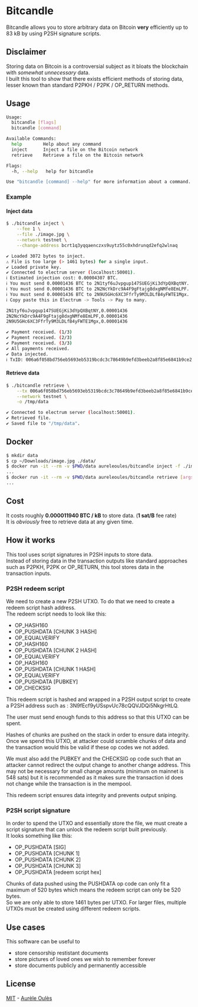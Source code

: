 # Bitcandle
Bitcandle allows you to store arbitrary data on Bitcoin **very** efficiently up to 83 kB by using P2SH signature scripts.

## Disclaimer
Storing data on Bitcoin is a controversial subject as it bloats the blockchain with _somewhat unnecessary_ data.  
I built this tool to show that there exists efficient methods of storing data, lesser known than standard P2PKH / P2PK / OP_RETURN methods.

## Usage
```bash
Usage:
  bitcandle [flags]
  bitcandle [command]

Available Commands:
  help        Help about any command
  inject      Inject a file on the Bitcoin network
  retrieve    Retrieve a file on the Bitcoin network

Flags:
  -h, --help   help for bitcandle

Use "bitcandle [command] --help" for more information about a command.
```
### Example
#### Inject data
```bash
$ ./bitcandle inject \
    --fee 1 \
    --file ./image.jpg \
    --network testnet \
    --change-address bcrt1q3yqqaenczxs9uytz55c0xhdrunqd2efq2wlnaq

✔ Loaded 3072 bytes to inject.
⚠ File is too large (> 1461 bytes) for a single input.
✔ Loaded private key.
✔ Connected to electrum server (localhost:50001).
ℹ Estimated injection cost: 0.00004307 BTC.
ℹ You must send 0.00001436 BTC to 2N1tyf6uJvpgup147SUEGjKi3dYpQXBqtNY.
ℹ You must send 0.00001436 BTC to 2N2NcYkDrc9A4F9gFtajg8dxgNMfe8EmLPF.
ℹ You must send 0.00001436 BTC to 2N9U5GHc6XC3FfrTy9M3LDLfB4yFWTE1Mgx.
ℹ Copy paste this in Electrum -> Tools -> Pay to many.

2N1tyf6uJvpgup147SUEGjKi3dYpQXBqtNY,0.00001436
2N2NcYkDrc9A4F9gFtajg8dxgNMfe8EmLPF,0.00001436
2N9U5GHc6XC3FfrTy9M3LDLfB4yFWTE1Mgx,0.00001436

✔ Payment received. (1/3)
✔ Payment received. (2/3)
✔ Payment received. (3/3)
✔ All payments received.
✔ Data injected.
ℹ TxID: 006a6f058bd756eb5693eb5319bcdc3c78649b9efd3beeb2a8f85e6841b9ce21
```

#### Retrieve data
```bash
$ ./bitcandle retrieve \
    --tx 006a6f058bd756eb5693eb5319bcdc3c78649b9efd3beeb2a8f85e6841b9ce21 \
    --network testnet \
    -o /tmp/data

✔ Connected to electrum server (localhost:50001).
✔ Retrieved file.
✔ Saved file to "/tmp/data".
```

## Docker
```bash
$ mkdir data
$ cp ~/Downloads/image.jpg ./data/
$ docker run -it --rm -v $PWD/data aureleoules/bitcandle inject -f ./image.jpg [args]
...
$ docker run -it --rm -v $PWD/data aureleoules/bitcandle retrieve [args]
...
```

## Cost
It costs roughly **0.000011940 BTC / kB** to store data. (**1 sat/B** fee rate)  
It is _obviously_ free to retrieve data at any given time.

## How it works
This tool uses script signatures in P2SH inputs to store data.  
Instead of storing data in the transaction outputs like standard approaches such as P2PKH, P2PK or OP_RETURN, this tool stores data in the transaction inputs.  

### P2SH redeem script
We need to create a new P2SH UTXO. To do that we need to create a redeem script hash address.  
The redeem script needs to look like this:  
- OP_HASH160
- OP_PUSHDATA [CHUNK 3 HASH]
- OP_EQUALVERIFY 
- OP_HASH160
- OP_PUSHDATA [CHUNK 2 HASH]
- OP_EQUALVERIFY
- OP_HASH160
- OP_PUSHDATA [CHUNK 1 HASH]
- OP_EQUALVERIFY
- OP_PUSHDATA [PUBKEY]
- OP_CHECKSIG

This redeem script is hashed and wrapped in a P2SH output script to create a P2SH address such as : 3N9fEcf9yUSspvUc78cQQVJDQi5NkgrHtLQ.  

The user must send enough funds to this address so that this UTXO can be spent.  

Hashes of chunks are pushed on the stack in order to ensure data integrity.  
Once we spend this UTXO, at attacker could scramble chunks of data and the transaction would this be valid if these op codes we not added.  

We must also add the PUBKEY and the CHECKSIG op code such that an attacker cannot redirect the output change to another change address. This may not be necessary for small change amounts (minimum on mainnet is 548 sats) but it is recommended as it makes sure the transaction id does not change while the transaction is in the mempool.  

This redeem script ensures data integrity and prevents output sniping.  

### P2SH script signature
In order to spend the UTXO and essentially store the file, we must create a script signature that can unlock the redeem script built previously.  
It looks something like this:  
* OP_PUSHDATA [SIG]
* OP_PUSHDATA [CHUNK 1]
* OP_PUSHDATA [CHUNK 2]
* OP_PUSHDATA [CHUNK 3]
* OP_PUSHDATA [redeem script hex]

Chunks of data pushed using the PUSHDATA op code can only fit a maximum of 520 bytes which means the redeem script can only be 520 bytes.  
So we are only able to store 1461 bytes per UTXO. For larger files, multiple UTXOs must be created using different redeem scripts.

## Use cases
This software can be useful to
* store censorship restistant documents
* store pictures of loved ones we wish to remember forever
* store documents publicly and permanently accessible

## License
[MIT](https://github.com/aureleoules/bitcandle/blob/master/LICENSE) - [Aurèle Oulès](https://www.aureleoules.com)
